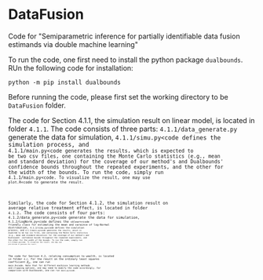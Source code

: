 # DataFusion
Code for "Semiparametric inference for partially identifiable data fusion estimands via double machine learning"

To run the code, one first need to install the python package <code>dualbounds</code>. RUn the following code for installation:

<code>python -m pip install dualbounds </code>

Before running the code, please first set the working directory to be <code>DataFusion</code> folder.

The code for Section 4.1.1, the simulation result on linear model, is located in folder <code>4.1.1</code>. The code consists of three parts: <code>4.1.1/data_generate.py</code> generate the data for simulation, <code>4.1.1/simu.py<code defines the simulation process, and <code>4.1.1/main.py<code generates the results, which is expected to be two csv files, one containing the Monte Carlo statistics (e.g., mean and standard deviation) for the coverage of our method's and Dualbounds' confidence bounds throughout the repeated experiments,  and the other for the width of the bounds. To run the code, simply run <code>4.1.1/main.py<code. To visualize the result, one may use <code>plot.R<code to generate the result.

Similarly, the code for Section 4.1.2, the simulation result on average relative treatment effect, is located in folder <code>4.1.2</code>. The code consists of four parts: <code>4.1.2/data_generate.py<code generate the data for simulation, <code>4.1.2/LogNorm.py<code defines the <code>sklearn<code friendly class for estimating the mean and varaince of log-Normal distribution, <code>4.1.2/simu.py<code defines the simulation process, and <code>4.1.2/main.py<code generates the results, which is expected to be two csv files, one containing the Monte Carlo statistics (e.g., mean and standard deviation) for the coverage of our method's and Dualbounds' confidence bounds throughout the repeated experiments,  and the other for the width of the bounds. To run the code, simply run <code>4.1.2/main.py<code. To visualize the result, one may use <code>plot.R<code to generate the result.

The code for Section 4.2, relating consumption to wealth, is located in folder <code>4.2</code>. For the result on the ordinary least squares coefficient $\beta_Z$, one can run <code>main.R<code. Note that for different machince learning methods and clipping options, one may need to modify the code accordingly. For comparison with Dualbounds, one can run <code>main.py<code.

